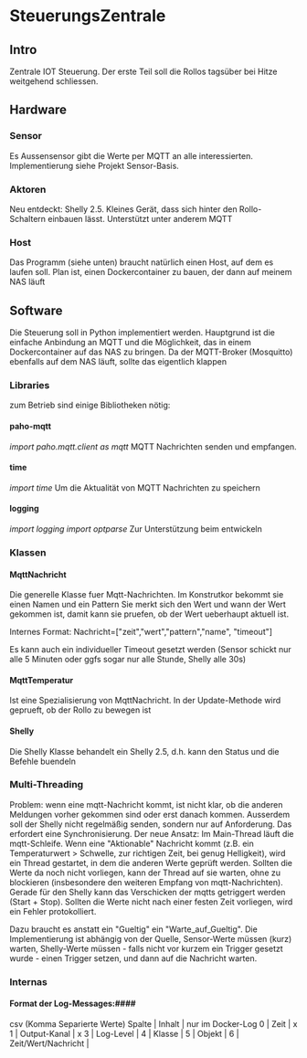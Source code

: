 # SteuerungsZentrale

## Intro ##

Zentrale IOT Steuerung.
Der erste Teil soll die Rollos tagsüber bei Hitze weitgehend schliessen.



## Hardware ##

### Sensor ###
Es Aussensensor gibt die Werte per MQTT an alle interessierten.
Implementierung siehe Projekt Sensor-Basis.

### Aktoren ###
Neu entdeckt: Shelly 2.5. Kleines Gerät, dass sich hinter den Rollo-Schaltern einbauen lässt.
Unterstützt unter anderem MQTT

### Host ###
Das Programm (siehe unten) braucht natürlich einen Host, auf dem es laufen soll.
Plan ist, einen Dockercontainer zu bauen, der dann auf meinem NAS läuft

## Software ##

Die Steuerung soll in Python implementiert werden.
Hauptgrund ist die einfache Anbindung an MQTT und die Möglichkeit, das in einem Dockercontainer auf das NAS zu bringen.
Da der MQTT-Broker (Mosquitto) ebenfalls auf dem NAS läuft, sollte das eigentlich klappen

### Libraries ###

zum Betrieb sind einige Bibliotheken nötig:

#### paho-mqtt ####
*import paho.mqtt.client as mqtt*
MQTT Nachrichten senden und empfangen.

#### time ####
*import time*
Um die Aktualität von MQTT Nachrichten zu speichern

#### logging ####
*import logging*
*import optparse*
Zur Unterstützung beim entwickeln

### Klassen ###

#### MqttNachricht ####
Die generelle Klasse fuer Mqtt-Nachrichten.
Im Konstrutkor bekommt sie einen Namen und ein Pattern
Sie merkt sich den Wert und wann der Wert gekommen ist, damit kann sie pruefen, ob der Wert ueberhaupt aktuell ist.

Internes Format: Nachricht=["zeit","wert","pattern","name", "timeout"]

Es kann auch ein individueller Timeout gesetzt werden (Sensor schickt nur alle 5 Minuten oder ggfs sogar nur alle Stunde, Shelly alle 30s)

#### MqttTemperatur ####
Ist eine Spezialisierung von MqttNachricht.
In der Update-Methode wird geprueft, ob der Rollo zu bewegen ist

#### Shelly ####
Die Shelly Klasse behandelt ein Shelly 2.5, d.h. kann den Status und die Befehle buendeln


### Multi-Threading ###
Problem: wenn eine mqtt-Nachricht kommt, ist nicht klar, ob die anderen Meldungen vorher gekommen sind oder erst danach kommen.
Ausserdem soll der Shelly nicht regelmäßig senden, sondern nur auf Anforderung.
Das erfordert eine Synchronisierung.
Der neue Ansatz: Im Main-Thread läuft die mqtt-Schleife. Wenn eine "Aktionable" Nachricht kommt (z.B. ein Temperaturwert > Schwelle, zur richtigen Zeit, bei genug Helligkeit),
wird ein Thread gestartet, in dem die anderen Werte geprüft werden. Sollten die Werte da noch nicht vorliegen, kann der Thread auf sie warten, ohne zu blockieren
(insbesondere den weiteren Empfang von mqtt-Nachrichten). Gerade für den Shelly kann das Verschicken der mqtts getriggert werden  (Start + Stop).
Sollten die Werte nicht nach einer festen Zeit vorliegen, wird ein Fehler protokolliert.

Dazu braucht es anstatt ein "Gueltig" ein "Warte_auf_Gueltig". Die Implementierung ist abhängig von der Quelle, Sensor-Werte müssen (kurz) warten,
Shelly-Werte müssen - falls nicht vor kurzem ein Trigger gesetzt wurde - einen Trigger setzen, und dann auf die Nachricht warten.

### Internas ###
#### Format der Log-Messages:####
csv (Komma Separierte Werte)
Spalte | Inhalt | nur im Docker-Log
0 | Zeit | x
1 | Output-Kanal | x
3 | Log-Level | 
4 | Klasse | 
5 | Objekt | 
6 | Zeit/Wert/Nachricht |


